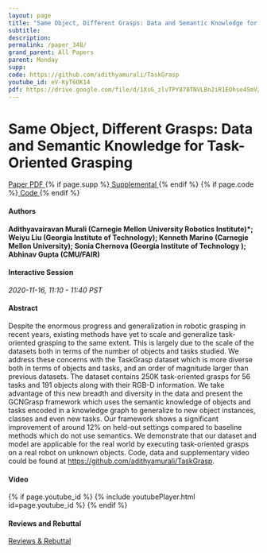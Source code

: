 ```yaml
---
layout: page
title: "Same Object, Different Grasps: Data and Semantic Knowledge for Task-Oriented Grasping"
subtitle: 
description:
permalink: /paper_348/
grand_parent: All Papers
parent: Monday
supp: 
code: https://github.com/adithyamurali/TaskGrasp
youtube_id: eV-KyT6OK14
pdf: https://drive.google.com/file/d/1XsG_zlvTPY878TNVLBn2iR1EOhse4SmV/view
---
```


# Same Object, Different Grasps: Data and Semantic Knowledge for Task-Oriented Grasping

<a href="https://drive.google.com/file/d/1XsG_zlvTPY878TNVLBn2iR1EOhse4SmV/view" target="_blank" rel="noopener noreferrer" class="btn btn-blue"><i class="fa fa-file-text-o" aria-hidden="true"></i> Paper PDF </a> {% if page.supp %}<a href="" target="_blank" rel="noopener noreferrer" class="btn btn-green"><i class="fa fa-file-text-o" aria-hidden="true"></i> Supplemental </a>{% endif %} {% if page.code %}<a href="https://github.com/adithyamurali/TaskGrasp" target="_blank" rel="noopener noreferrer" class="btn"><i class="fa fa-github" aria-hidden="true"></i> Code </a>{% endif %} 

#### Authors
**Adithyavairavan Murali (Carnegie Mellon University Robotics Institute)*; Weiyu Liu (Georgia Institute of Technology); Kenneth Marino (Carnegie Mellon University); Sonia Chernova (Georgia Institute of Technology	); Abhinav Gupta (CMU/FAIR)**

#### Interactive Session
*2020-11-16, 11:10 - 11:40 PST* 

#### Abstract
Despite the enormous progress and generalization in robotic grasping in recent years, existing methods have yet to scale and generalize task-oriented grasping to the same extent. This is largely due to the scale of the datasets both in terms of the number of objects and tasks studied. We address these concerns with the TaskGrasp dataset which is more diverse both in terms of objects and tasks, and an order of magnitude larger than previous datasets. The dataset contains 250K task-oriented grasps for 56 tasks and 191 objects along with their RGB-D information. We take advantage of this new breadth and diversity in the data and present the GCNGrasp framework which uses the semantic knowledge of objects and tasks encoded in a knowledge graph to generalize to new object instances, classes and even new tasks. Our framework shows a significant improvement of around 12% on held-out settings compared to baseline methods which do not use semantics. We demonstrate that our dataset and model are applicable for the real world by executing task-oriented grasps on a real robot on unknown objects. Code, data and supplementary video could be found at <a href="https://github.com/adithyamurali/TaskGrasp" target="_blank">https://github.com/adithyamurali/TaskGrasp</a>.

#### Video
{% if page.youtube_id %}
{% include youtubePlayer.html id=page.youtube_id %}
{% endif %}

#### Reviews and Rebuttal
<a href="https://drive.google.com/file/d/1feYlR_G-VZNwQA7EpQNWWZOfrvVL-3DV/view" target="_blank" rel="noopener noreferrer" class="btn btn-purple"><i class="fa fa-pencil-square-o" aria-hidden="true"></i> Reviews & Rebuttal </a>

